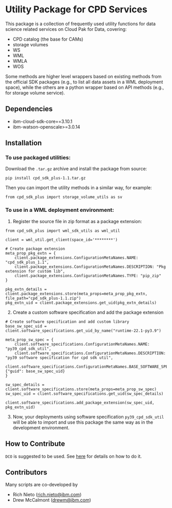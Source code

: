 # Utility Package for CPD Services
This package is a collection of frequently used utility functions for data science related services on Cloud Pak for Data, covering:

- CPD catalog (the base for CAMs)
- storage volumes
- WS
- WML
- WMLA
- WOS

Some methods are higher level wrappers based on existing methods from the official SDK packages (e.g., to list all data assets in a WML deployment space), while the others are a python wrapper based on API methods (e.g., for storage volume service).

## Dependencies
- ibm-cloud-sdk-core==3.10.1
- ibm-watson-openscale>=3.0.14

## Installation
### To use packaged utilities:
Download the `.tar.gz` archive and install the package from source:
```
pip install cpd_sdk_plus-1.1.tar.gz 
```
Then you can import the utility methods in a similar way, for example:
```
from cpd_sdk_plus import storage_volume_utils as sv
```

### To use in a WML deployment environment:
1. Register the source file in zip format as a package extension:
```
from cpd_sdk_plus import wml_sdk_utils as wml_util

client = wml_util.get_client(space_id='********')

# Create package extension
meta_prop_pkg_extn = {
    client.package_extensions.ConfigurationMetaNames.NAME: "cpd_sdk_plus_1.1",
    client.package_extensions.ConfigurationMetaNames.DESCRIPTION: "Pkg extension for custom lib",
    client.package_extensions.ConfigurationMetaNames.TYPE: "pip_zip"
}

pkg_extn_details = client.package_extensions.store(meta_props=meta_prop_pkg_extn, file_path="cpd_sdk_plus-1.1.zip")
pkg_extn_uid = client.package_extensions.get_uid(pkg_extn_details)
```
2. Create a custom software specification and add the package extension
```
# Create software specification and add custom library
base_sw_spec_uid = client.software_specifications.get_uid_by_name("runtime-22.1-py3.9")

meta_prop_sw_spec = {
    client.software_specifications.ConfigurationMetaNames.NAME: "py39_cpd_sdk_util",
    client.software_specifications.ConfigurationMetaNames.DESCRIPTION: "py39 software specification for cpd sdk util",
    client.software_specifications.ConfigurationMetaNames.BASE_SOFTWARE_SPECIFICATION: {"guid": base_sw_spec_uid}
}

sw_spec_details = client.software_specifications.store(meta_props=meta_prop_sw_spec)
sw_spec_uid = client.software_specifications.get_uid(sw_spec_details)

client.software_specifications.add_package_extension(sw_spec_uid, pkg_extn_uid)
```
3. Now, your deployments using software specification `py39_cpd_sdk_util` will be able to import and use this package the same way as in the development environment.

## How to Contribute
`DCO` is suggested to be used. See [here](https://wiki.linuxfoundation.org/dco) for details on how to do it.

## Contributors
Many scripts are co-developed by 
- Rich Nieto (rich.nieto@ibm.com) 
- Drew McCalmont (drewm@ibm.com)

